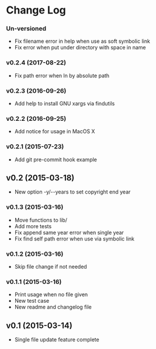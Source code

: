 # Change Log


### Un-versioned

 - Fix filename error in help when use as soft symbolic link
 - Fix error when put under directory with space in name


### v0.2.4 (2017-08-22)

 - Fix path error when ln by absolute path


### v0.2.3 (2016-09-26)

 - Add help to install GNU xargs via findutils


### v0.2.2 (2016-09-25)

 - Add notice for usage in MacOS X


### v0.2.1 (2015-07-23)

 - Add git pre-commit hook example


## v0.2 (2015-03-18)

 - New option -y/--years to set copyright end year


### v0.1.3 (2015-03-16)

 - Move functions to lib/
 - Add more tests
 - Fix append same year error when single year
 - Fix find self path error when use via symbolic link


### v0.1.2 (2015-03-16)

 - Skip file change if not needed


### v0.1.1 (2015-03-16)

 - Print usage when no file given
 - New test case
 - New readme and changelog file


## v0.1 (2015-03-14)

 - Single file update feature complete
